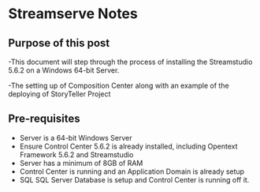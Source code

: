 # Streamserve Notes

## Purpose of this post

-This document will step through the process of installing the Streamstudio 5.6.2 on a Windows 64-bit Server.

-The setting up of Composition Center along with an example of the deploying of StoryTeller Project

## Pre-requisites

- Server is a 64-bit Windows Server
- Ensure Control Center 5.6.2 is already installed, including Opentext Framework 5.6.2 and Streamstudio
- Server has a minimum of 8GB of RAM
- Control Center is running and an Application Domain is already setup
- SQL SQL Server Database is setup and Control Center is running off it.







